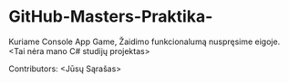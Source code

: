 # GitHub-Masters-Praktika-
Kuriame Console App Game, Žaidimo funkcionalumą nuspręsime eigoje.
<Tai nėra mano C# studijų projektas>

Contributors:
<Jūsų Sąrašas>
